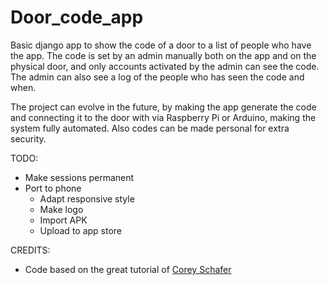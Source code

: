 # Door_code_app

Basic django app to show the code of a door to a list of people who have the app. The code is set by an admin manually both on the app and on the physical door, and only accounts activated by the admin can see the code. The admin can also see a log of the people who has seen the code and when.

The project can evolve in the future, by making the app generate the code and connecting it to the door with via Raspberry Pi or Arduino, making the system fully automated. Also codes can be made personal for extra security.

TODO:

- Make sessions permanent
- Port to phone
   - Adapt responsive style
   - Make logo
   - Import APK
   - Upload to app store

CREDITS:

- Code based on the great tutorial of [Corey Schafer](https://www.youtube.com/watch?v=1PkNiYlkkjo&list=PL-osiE80TeTtoQCKZ03TU5fNfx2UY6U4p&index=4)